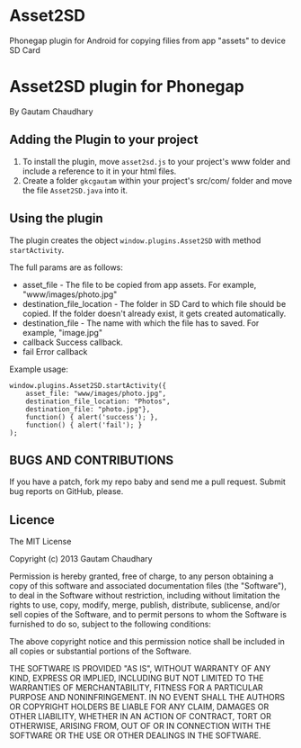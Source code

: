 Asset2SD
========

Phonegap plugin for Android for copying filies from app "assets" to device SD Card

# Asset2SD plugin for Phonegap #
By Gautam Chaudhary

## Adding the Plugin to your project ##

1. To install the plugin, move `asset2sd.js` to your project's www folder and include a reference to it in your html files. 
2. Create a folder `gkcgautam` within your project's src/com/ folder and move the file `Asset2SD.java` into it.

## Using the plugin ##
The plugin creates the object `window.plugins.Asset2SD` with method `startActivity`. 

The full params are as follows:

* asset_file - The file to be copied from app assets. For example, "www/images/photo.jpg"
* destination_file_location - The folder in SD Card to which file should be copied. If the folder doesn't already exist, it gets created automatically.
* destination_file - The name with which the file has to saved. For example, "image.jpg"
* callback Success callback.
* fail Error callback

Example usage:

    window.plugins.Asset2SD.startActivity({
		asset_file: "www/images/photo.jpg",
		destination_file_location: "Photos",
		destination_file: "photo.jpg"},
		function() { alert('success'); }, 
		function() { alert('fail'); }
	);       

	
## BUGS AND CONTRIBUTIONS ##
If you have a patch, fork my repo baby and send me a pull request. Submit bug reports on GitHub, please.
	
## Licence ##

The MIT License

Copyright (c) 2013 Gautam Chaudhary

Permission is hereby granted, free of charge, to any person obtaining a copy
of this software and associated documentation files (the "Software"), to deal
in the Software without restriction, including without limitation the rights
to use, copy, modify, merge, publish, distribute, sublicense, and/or sell
copies of the Software, and to permit persons to whom the Software is
furnished to do so, subject to the following conditions:

The above copyright notice and this permission notice shall be included in
all copies or substantial portions of the Software.

THE SOFTWARE IS PROVIDED "AS IS", WITHOUT WARRANTY OF ANY KIND, EXPRESS OR
IMPLIED, INCLUDING BUT NOT LIMITED TO THE WARRANTIES OF MERCHANTABILITY,
FITNESS FOR A PARTICULAR PURPOSE AND NONINFRINGEMENT. IN NO EVENT SHALL THE
AUTHORS OR COPYRIGHT HOLDERS BE LIABLE FOR ANY CLAIM, DAMAGES OR OTHER
LIABILITY, WHETHER IN AN ACTION OF CONTRACT, TORT OR OTHERWISE, ARISING FROM,
OUT OF OR IN CONNECTION WITH THE SOFTWARE OR THE USE OR OTHER DEALINGS IN
THE SOFTWARE.